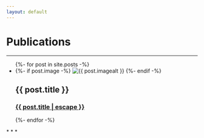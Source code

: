 ```yaml
---
layout: default
---
```

# Publications
* * *
<ul class="list-1">
  {%- for post in site.posts -%}
    <li>
        {%- if post.image -%}
          <img src="{{- post.image | relative_url -}}" alt="{{ post.imagealt }}">
        {%- endif -%}
      <h2>{{ post.title }}</h2>
      <h3>
        <a class="post-link" href="{{ post.url | relative_url }}">
          {{ post.title | escape }}
        </a>
      </h3>
    </li>
  {%- endfor -%}
</ul>
* * *



    
    
<!---
{%- for post in site.posts -%}
<div>
  {% assign image_path = '/assets/img/' | append: post.image %}
  <img src="{{ image_path | relative_url }}" />
  <h2>{{ post.title }}</h2>
  <a href="{{ post.url }}">{{ post.secrettitle }}</a>
</div>
{% endfor %}
--->
